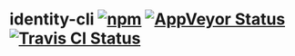 # identity-cli [![npm](https://img.shields.io/npm/v/identity-cli.svg?maxAge=2592000)](https://www.npmjs.com/package/identity-cli) [![AppVeyor Status](https://ci.appveyor.com/api/projects/status/github/blinkmobile/identity-cli?branch=master&svg=true)](https://ci.appveyor.com/project/blinkmobile/identity-cli) [![Travis CI Status](https://travis-ci.org/blinkmobile/identity-cli.svg?branch=master)](https://travis-ci.org/blinkmobile/identity-cli)